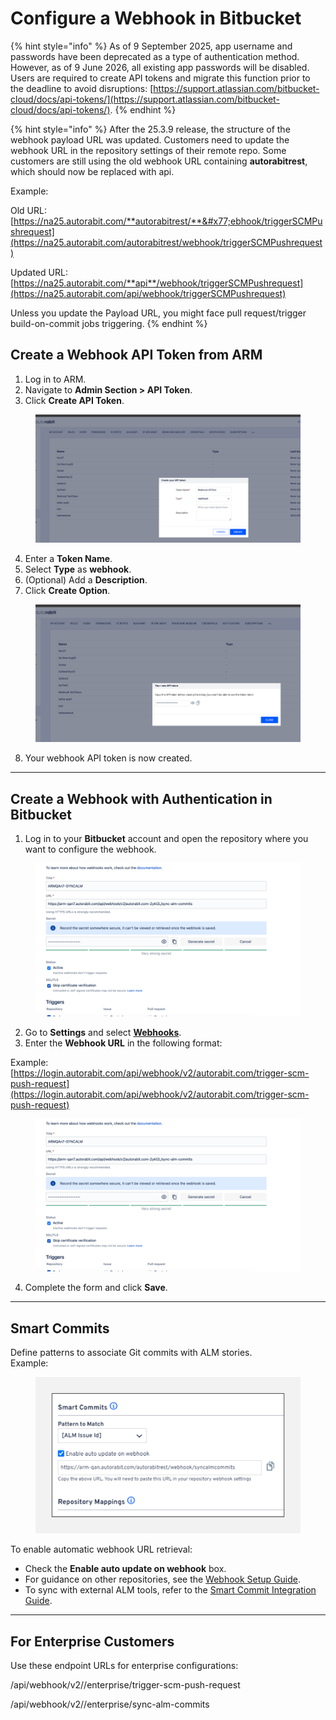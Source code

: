 # Configure a Webhook in Bitbucket

{% hint style="info" %}
As of 9 September 2025, app username and passwords have been deprecated as a type of authentication method. However, as of 9 June 2026, all existing app passwords will be disabled. Users are required to create API tokens and migrate this function prior to the deadline to avoid disruptions: [https://support.atlassian.com/bitbucket-cloud/docs/api-tokens/](https://support.atlassian.com/bitbucket-cloud/docs/api-tokens/).
{% endhint %}

{% hint style="info" %}
After the 25.3.9 release, the structure of the webhook payload URL was updated. Customers need to update the webhook URL in the repository settings of their remote repo. Some customers are still using the old webhook URL containing **autorabitrest**, which should now be replaced with api.

Example:

Old URL: [https://na25.autorabit.com/**autorabitrest/**&#x77;ebhook/triggerSCMPushrequest](https://na25.autorabit.com/autorabitrest/webhook/triggerSCMPushrequest)

Updated URL: [https://na25.autorabit.com/**api**/webhook/triggerSCMPushrequest](https://na25.autorabit.com/api/webhook/triggerSCMPushrequest)

Unless you update the Payload URL, you might face pull request/trigger build-on-commit jobs triggering.
{% endhint %}

## Create a Webhook API Token from ARM

1. Log in to ARM.
2. Navigate to **Admin Section > API Token**.
3. Click **Create API Token**.

<figure><img src="../../../../.gitbook/assets/image (980).png" alt="API Token creation screen in ARM"><figcaption></figcaption></figure>

4. Enter a **Token Name**.
5. Select **Type** as **webhook**.
6. (Optional) Add a **Description**.
7. Click **Create Option**.

<figure><img src="../../../../.gitbook/assets/image (981).png" alt="Webhook token configuration form in ARM"><figcaption></figcaption></figure>

8. Your webhook API token is now created.

***

## Create a Webhook with Authentication in Bitbucket

1. Log in to your **Bitbucket** account and open the repository where you want to configure the webhook.

<figure><img src="../../../../.gitbook/assets/image (982).png" alt="Bitbucket repository interface with Webhook option" width="563"><figcaption></figcaption></figure>

2. Go to **Settings** and select [**Webhooks**](https://knowledgebase.autorabit.com/product-guides/codescan/codescan-integration/webhooks).
3. Enter the **Webhook URL** in the following format:

Example:\
[https://login.autorabit.com/api/webhook/v2/autorabit.com/trigger-scm-push-request](https://login.autorabit.com/api/webhook/v2/autorabit.com/trigger-scm-push-request)

<figure><img src="../../../../.gitbook/assets/image (983).png" alt="Webhook URL configuration in Bitbucket settings" width="563"><figcaption></figcaption></figure>

4. Complete the form and click **Save**.

***

## Smart Commits

Define patterns to associate Git commits with ALM stories.\
Example:

<figure><img src="../../../../.gitbook/assets/image (984).png" alt="Smart commit example and configuration interface" width="563"><figcaption></figcaption></figure>

To enable automatic webhook URL retrieval:

* Check the **Enable auto update on webhook** box.
* For guidance on other repositories, see the [Webhook Setup Guide](file://product-guides/arm/arm-features/webhooks).
* To sync with external ALM tools, refer to the [Smart Commit Integration Guide](file://product-guides/arm/arm-features/version-control/introduction-to-version-control/version-control-repositories-summary).

***

## For Enterprise Customers

Use these endpoint URLs for enterprise configurations:

/api/webhook/v2//enterprise/trigger-scm-push-request

/api/webhook/v2//enterprise/sync-alm-commits
